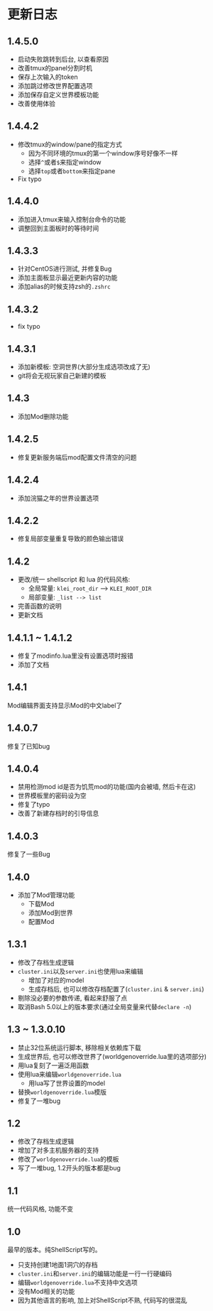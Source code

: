 # 更新日志

## 1.4.5.0

- 启动失败跳转到后台, 以查看原因
- 改善tmux的panel分割时机
- 保存上次输入的token
- 添加跳过修改世界配置选项
- 添加保存自定义世界模板功能
- 改善使用体验

## 1.4.4.2

- 修改tmux的window/pane的指定方式
    - 因为不同环境的tmux的第一个window序号好像不一样
    - 选择`^`或者`$`来指定window
    - 选择`top`或者`bottom`来指定pane
- Fix typo

## 1.4.4.0

- 添加进入tmux来输入控制台命令的功能
- 调整回到主面板时的等待时间

## 1.4.3.3

- 针对CentOS进行测试, 并修复Bug
- 添加主面板显示最近更新内容的功能
- 添加alias的时候支持zsh的`.zshrc`

## 1.4.3.2

- fix typo

## 1.4.3.1

- 添加新模板: 空洞世界(大部分生成选项改成了无)
- git将会无视玩家自己新建的模板

## 1.4.3

- 添加Mod删除功能

## 1.4.2.5

- 修复更新服务端后mod配置文件清空的问题

## 1.4.2.4

- 添加浣猫之年的世界设置选项

## 1.4.2.2

- 修复局部变量重复导致的颜色输出错误

## 1.4.2

- 更改/统一 shellscript 和 lua 的代码风格:
    - 全局常量: `klei_root_dir` --> `KLEI_ROOT_DIR`
    - 局部变量: `_list --> list`
- 完善函数的说明
- 更新文档

## 1.4.1.1 ~ 1.4.1.2

- 修复了modinfo.lua里没有设置选项时报错
- 添加了文档

## 1.4.1

Mod编辑界面支持显示Mod的中文label了

## 1.4.0.7

修复了已知bug

## 1.4.0.4

- 禁用检测mod id是否为饥荒mod的功能(国内会被墙, 然后卡在这)
- 世界模板里的密码设为空
- 修复了typo
- 改善了新建存档时的引导信息

## 1.4.0.3

修复了一些Bug

## 1.4.0

- 添加了Mod管理功能
    - 下载Mod
    - 添加Mod到世界
    - 配置Mod

## 1.3.1

- 修改了存档生成逻辑
- `cluster.ini`以及`server.ini`也使用lua来编辑
    - 增加了对应的model
    - 生成存档后, 也可以修改存档配置了(`cluster.ini` & `server.ini`)
- 剔除没必要的参数传递, 看起来舒服了点
- 取消Bash 5.0以上的版本要求(通过全局变量来代替`declare -n`)

## 1.3 ~ 1.3.0.10

- 禁止32位系统运行脚本, 移除相关依赖库下载
- 生成世界后, 也可以修改世界了(worldgenoverride.lua里的选项部分)
- 用lua复刻了一遍泛用函数
- 使用lua来编辑`worldgenoverride.lua`
    - 用lua写了世界设置的model
- 替换`worldgenoverride.lua`模版
- 修复了一堆bug

## 1.2

- 修改了存档生成逻辑
- 增加了对多主机服务器的支持
- 修改了`worldgenoverride.lua`的模板
- 写了一堆bug, 1.2开头的版本都是bug

## 1.1

统一代码风格, 功能不变

## 1.0

最早的版本。纯ShellScript写的。
- 只支持创建1地面1洞穴的存档
- `cluster.ini`和`server.ini`的编辑功能是一行一行硬编码
- 编辑`worldgenoverride.lua`不支持中文选项
- 没有Mod相关的功能
- 因为其他语言的影响, 加上对ShellScript不熟, 代码写的很混乱
